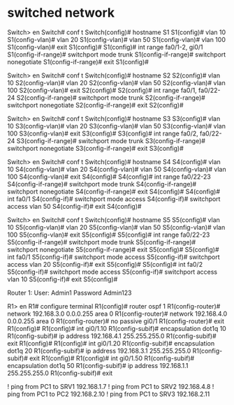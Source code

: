 # switched network

Switch> en
Switch# conf t
Switch(config)# hostname S1
S1(config)# vlan 10
S1(config-vlan)# vlan 20
S1(config-vlan)# vlan 50
S1(config-vlan)# vlan 100
S1(config-vlan)# exit
S1(config)# 
S1(config)# int range fa0/1-2, gi0/1
S1(config-if-range)# switchport mode trunk
S1(config-if-range)# switchport nonegotiate 
S1(config-if-range)# exit
S1(config)# 


Switch> en
Switch# conf t
Switch(config)# hostname S2
S2(config)#  vlan 10
S2(config-vlan)# vlan 20
S2(config-vlan)# vlan 50
S2(config-vlan)# vlan 100
S2(config-vlan)# exit
S2(config)#
S2(config)# int range fa0/1, fa0/22-24
S2(config-if-range)# switchport mode trunk
S2(config-if-range)# switchport nonegotiate 
S2(config-if-range)# exit
S2(config)#


Switch> en
Switch# conf t
Switch(config)# hostname S3
S3(config)# vlan 10
S3(config-vlan)# vlan 20
S3(config-vlan)# vlan 50
S3(config-vlan)# vlan 100
S3(config-vlan)# exit
S3(config)#
S3(config)# int range fa0/2, fa0/22-24 
S3(config-if-range)# switchport mode trunk
S3(config-if-range)# switchport nonegotiate 
S3(config-if-range)# exit
S3(config)#

Switch> en
Switch# conf t
Switch(config)# hostname S4
S4(config)# vlan 10
S4(config-vlan)# vlan 20
S4(config-vlan)# vlan 50
S4(config-vlan)# vlan 100
S4(config-vlan)# exit
S4(config)#
S4(config)# int range fa0/22-23 
S4(config-if-range)# switchport mode trunk
S4(config-if-range)# switchport nonegotiate 
S4(config-if-range)# exit
S4(config)# 
S4(config)# int fa0/1
S4(config-if)# switchport mode access
S4(config-if)# switchport access vlan 50
S4(config-if)# exit
S4(config)#


Switch> en
Switch# conf t
Switch(config)# hostname S5
S5(config)# vlan 10
S5(config-vlan)# vlan 20
S5(config-vlan)# vlan 50
S5(config-vlan)# vlan 100
S5(config-vlan)# exit
S5(config)#
S5(config)# int range fa0/22-23 
S5(config-if-range)# switchport mode trunk
S5(config-if-range)# switchport nonegotiate 
S5(config-if-range)# exit
S5(config)#
S5(config)# int fa0/1
S5(config-if)# switchport mode access
S5(config-if)# switchport access vlan 20
S5(config-if)# exit
S5(config)#
S5(config)# int fa0/2
S5(config-if)# switchport mode access
S5(config-if)# switchport access vlan 10
S5(config-if)# exit
S5(config)#

Router 1:
User: Admin1
Password Admin123

R1> en
R1# configure terminal
R1(config)# router ospf 1
R1(config-router)# network 192.168.3.0 0.0.0.255 area 0
R1(config-router)# network 192.168.4.0 0.0.0.255 area 0
R1(config-router)# no passive gi0/1
R1(config-router)# exit
R1(config)#
R1(config)# int gi0/1.10
R1(config-subif)# encapsulation dot1q 10
R1(config-subif)# ip address  192.168.4.1 255.255.255.0
R1(config-subif)# exit
R1(config)#
R1(config)# int gi0/1.20
R1(config-subif)# encapsulation dot1q 20
R1(config-subif)# ip address  192.168.3.1 255.255.255.0
R1(config-subif)# exit
R1(config)#
R1(config)# int gi0/1.50
R1(config-subif)# encapsulation dot1q 50
R1(config-subif)# ip address  192.168.1.1 255.255.255.0
R1(config-subif)# exit

! ping from PC1 to SRV1 192.168.1.7
! ping from PC1 to SRV2 192.168.4.8
! ping from PC1 to PC2 192.168.2.10
! ping from PC1 to SRV3 192.168.2.11